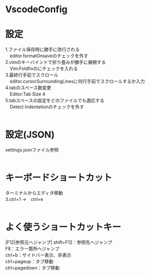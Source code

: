 # VscodeConfig<br>

# 設定<br>
1.ファイル保存時に勝手に改行される<br>
　editor.formatOnsaveのチェックを外す<br>
2.vimのキーバインドで折り畳みが勝手に展開する<br>
　Vim:Foldfixのにチェックを入れる<br>
3.最終行手前でスクロール<br>
　editor.cursorSurroundingLinesに何行手前でスクロールするか入力<br>
4.tabのスペース数変更<br>
　Editor:Tab Size 4<br>
5.tabスペースの設定をどのファイルでも適応する<br>
　Detect Indentationのチェックを外す<br>
<br>
# 設定(JSON)<br>
settings.jsonファイル参照<br>
<br>
# キーボードショートカット<br>
ターミナルからエディタ移動<br>
3.ctrl+1 →　ctrl+e<br>
<br>
# よく使うショートカットキー<br>
|F12|参照元へジャンプ|
shift+F12：参照先へジャンプ<br>
F8：エラー箇所へジャンプ<br>
ctrl+b：サイドバー表示、非表示<br> 
ctrl+pageup：タブ移動<br>
ctrl+pagedown：タブ移動<br>
